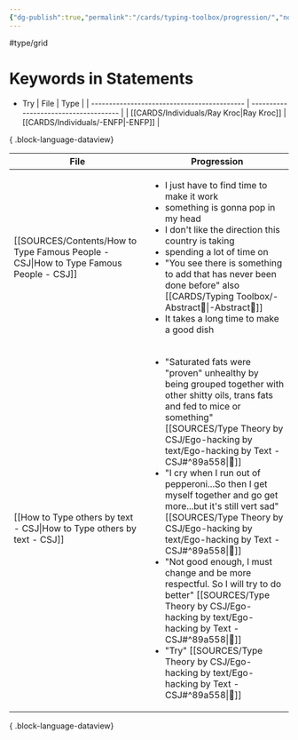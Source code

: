 ```yaml
---
{"dg-publish":true,"permalink":"/cards/typing-toolbox/progression/","noteIcon":"1","created":"2023-06-22T21:00:49.286+02:00","updated":"2023-06-22T21:01:13.026+02:00"}
---
```


#type/grid  

# Keywords in Statements
- Try
| File                                        | Type                                  |
| ------------------------------------------- | ------------------------------------- |
| [[CARDS/Individuals/Ray Kroc\|Ray Kroc]] | [[CARDS/Individuals/-ENFP\|-ENFP]] |

{ .block-language-dataview}

| File                                                                                     | Progression                                                                                                                                                                                                                                                                                                                                                                                                                                                                                                                                                      |
| ---------------------------------------------------------------------------------------- | ---------------------------------------------------------------------------------------------------------------------------------------------------------------------------------------------------------------------------------------------------------------------------------------------------------------------------------------------------------------------------------------------------------------------------------------------------------------------------------------------------------------------------------------------------------------- |
| [[SOURCES/Contents/How to Type Famous People - CSJ\|How to Type Famous People - CSJ]] | <ul><li>I just have to find time to make it work</li><li>something is gonna pop in my head</li><li>I don't like the direction this country is taking</li><li>spending a lot of time on</li><li>"You see there is something to add that has never been done before" also [[CARDS/Typing Toolbox/-Abstract🧲\|-Abstract🧲]]</li><li>It takes a long time to make a good dish</li></ul>                                                                                                                                                                                                               |
| [[How to Type others by text - CSJ\|How to Type others by text - CSJ]]                | <ul><li>"Saturated fats were "proven" unhealthy by being grouped together with other shitty oils, trans fats and fed to mice or something" [[SOURCES/Type Theory by CSJ/Ego-hacking by text/Ego-hacking by Text - CSJ#^89a558\\|🔗]]</li><li>"I cry when I run out of pepperoni...So then I get myself together and go get more...but it's still vert sad" [[SOURCES/Type Theory by CSJ/Ego-hacking by text/Ego-hacking by Text - CSJ#^89a558\\|🔗]]</li><li>"Not good enough, I must change and be more respectful. So I will try to do better" [[SOURCES/Type Theory by CSJ/Ego-hacking by text/Ego-hacking by Text - CSJ#^89a558\\|🔗]]</li><li>"Try" [[SOURCES/Type Theory by CSJ/Ego-hacking by text/Ego-hacking by Text - CSJ#^89a558\\|🔗]]</li></ul> |

{ .block-language-dataview}